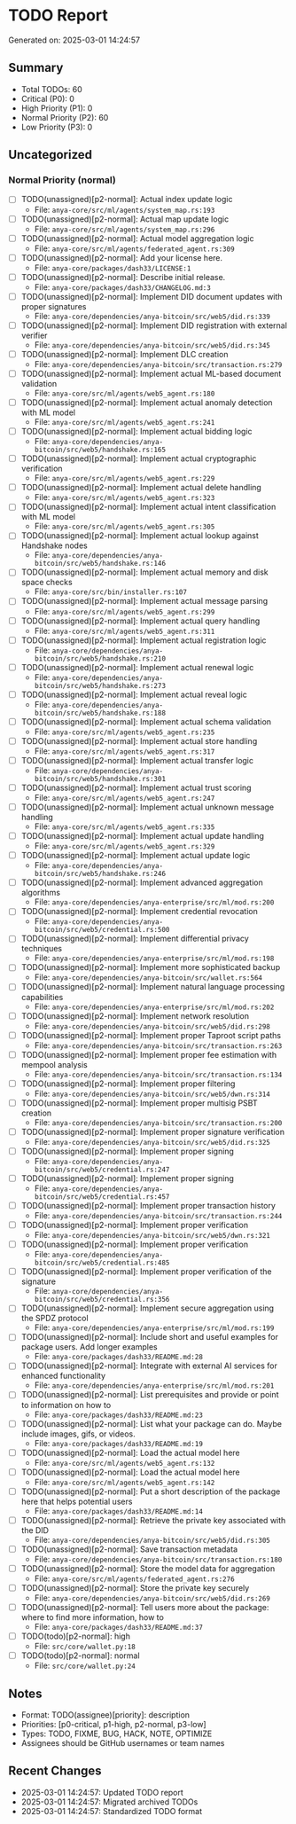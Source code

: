 # TODO Report
Generated on: 2025-03-01 14:24:57

## Summary
- Total TODOs: 60
- Critical (P0): 0
- High Priority (P1): 0
- Normal Priority (P2): 60
- Low Priority (P3): 0

## Uncategorized

### Normal Priority (normal)

- [ ] TODO(unassigned)[p2-normal]: Actual index update logic
  - File: `anya-core/src/ml/agents/system_map.rs:193`
- [ ] TODO(unassigned)[p2-normal]: Actual map update logic
  - File: `anya-core/src/ml/agents/system_map.rs:296`
- [ ] TODO(unassigned)[p2-normal]: Actual model aggregation logic
  - File: `anya-core/src/ml/agents/federated_agent.rs:309`
- [ ] TODO(unassigned)[p2-normal]: Add your license here.
  - File: `anya-core/packages/dash33/LICENSE:1`
- [ ] TODO(unassigned)[p2-normal]: Describe initial release.
  - File: `anya-core/packages/dash33/CHANGELOG.md:3`
- [ ] TODO(unassigned)[p2-normal]: Implement DID document updates with proper signatures
  - File: `anya-core/dependencies/anya-bitcoin/src/web5/did.rs:339`
- [ ] TODO(unassigned)[p2-normal]: Implement DID registration with external verifier
  - File: `anya-core/dependencies/anya-bitcoin/src/web5/did.rs:345`
- [ ] TODO(unassigned)[p2-normal]: Implement DLC creation
  - File: `anya-core/dependencies/anya-bitcoin/src/transaction.rs:279`
- [ ] TODO(unassigned)[p2-normal]: Implement actual ML-based document validation
  - File: `anya-core/src/ml/agents/web5_agent.rs:180`
- [ ] TODO(unassigned)[p2-normal]: Implement actual anomaly detection with ML model
  - File: `anya-core/src/ml/agents/web5_agent.rs:241`
- [ ] TODO(unassigned)[p2-normal]: Implement actual bidding logic
  - File: `anya-core/dependencies/anya-bitcoin/src/web5/handshake.rs:165`
- [ ] TODO(unassigned)[p2-normal]: Implement actual cryptographic verification
  - File: `anya-core/src/ml/agents/web5_agent.rs:229`
- [ ] TODO(unassigned)[p2-normal]: Implement actual delete handling
  - File: `anya-core/src/ml/agents/web5_agent.rs:323`
- [ ] TODO(unassigned)[p2-normal]: Implement actual intent classification with ML model
  - File: `anya-core/src/ml/agents/web5_agent.rs:305`
- [ ] TODO(unassigned)[p2-normal]: Implement actual lookup against Handshake nodes
  - File: `anya-core/dependencies/anya-bitcoin/src/web5/handshake.rs:146`
- [ ] TODO(unassigned)[p2-normal]: Implement actual memory and disk space checks
  - File: `anya-core/src/bin/installer.rs:107`
- [ ] TODO(unassigned)[p2-normal]: Implement actual message parsing
  - File: `anya-core/src/ml/agents/web5_agent.rs:299`
- [ ] TODO(unassigned)[p2-normal]: Implement actual query handling
  - File: `anya-core/src/ml/agents/web5_agent.rs:311`
- [ ] TODO(unassigned)[p2-normal]: Implement actual registration logic
  - File: `anya-core/dependencies/anya-bitcoin/src/web5/handshake.rs:210`
- [ ] TODO(unassigned)[p2-normal]: Implement actual renewal logic
  - File: `anya-core/dependencies/anya-bitcoin/src/web5/handshake.rs:273`
- [ ] TODO(unassigned)[p2-normal]: Implement actual reveal logic
  - File: `anya-core/dependencies/anya-bitcoin/src/web5/handshake.rs:188`
- [ ] TODO(unassigned)[p2-normal]: Implement actual schema validation
  - File: `anya-core/src/ml/agents/web5_agent.rs:235`
- [ ] TODO(unassigned)[p2-normal]: Implement actual store handling
  - File: `anya-core/src/ml/agents/web5_agent.rs:317`
- [ ] TODO(unassigned)[p2-normal]: Implement actual transfer logic
  - File: `anya-core/dependencies/anya-bitcoin/src/web5/handshake.rs:301`
- [ ] TODO(unassigned)[p2-normal]: Implement actual trust scoring
  - File: `anya-core/src/ml/agents/web5_agent.rs:247`
- [ ] TODO(unassigned)[p2-normal]: Implement actual unknown message handling
  - File: `anya-core/src/ml/agents/web5_agent.rs:335`
- [ ] TODO(unassigned)[p2-normal]: Implement actual update handling
  - File: `anya-core/src/ml/agents/web5_agent.rs:329`
- [ ] TODO(unassigned)[p2-normal]: Implement actual update logic
  - File: `anya-core/dependencies/anya-bitcoin/src/web5/handshake.rs:246`
- [ ] TODO(unassigned)[p2-normal]: Implement advanced aggregation algorithms
  - File: `anya-core/dependencies/anya-enterprise/src/ml/mod.rs:200`
- [ ] TODO(unassigned)[p2-normal]: Implement credential revocation
  - File: `anya-core/dependencies/anya-bitcoin/src/web5/credential.rs:500`
- [ ] TODO(unassigned)[p2-normal]: Implement differential privacy techniques
  - File: `anya-core/dependencies/anya-enterprise/src/ml/mod.rs:198`
- [ ] TODO(unassigned)[p2-normal]: Implement more sophisticated backup
  - File: `anya-core/dependencies/anya-bitcoin/src/wallet.rs:564`
- [ ] TODO(unassigned)[p2-normal]: Implement natural language processing capabilities
  - File: `anya-core/dependencies/anya-enterprise/src/ml/mod.rs:202`
- [ ] TODO(unassigned)[p2-normal]: Implement network resolution
  - File: `anya-core/dependencies/anya-bitcoin/src/web5/did.rs:298`
- [ ] TODO(unassigned)[p2-normal]: Implement proper Taproot script paths
  - File: `anya-core/dependencies/anya-bitcoin/src/transaction.rs:263`
- [ ] TODO(unassigned)[p2-normal]: Implement proper fee estimation with mempool analysis
  - File: `anya-core/dependencies/anya-bitcoin/src/transaction.rs:134`
- [ ] TODO(unassigned)[p2-normal]: Implement proper filtering
  - File: `anya-core/dependencies/anya-bitcoin/src/web5/dwn.rs:314`
- [ ] TODO(unassigned)[p2-normal]: Implement proper multisig PSBT creation
  - File: `anya-core/dependencies/anya-bitcoin/src/transaction.rs:200`
- [ ] TODO(unassigned)[p2-normal]: Implement proper signature verification
  - File: `anya-core/dependencies/anya-bitcoin/src/web5/did.rs:325`
- [ ] TODO(unassigned)[p2-normal]: Implement proper signing
  - File: `anya-core/dependencies/anya-bitcoin/src/web5/credential.rs:247`
- [ ] TODO(unassigned)[p2-normal]: Implement proper signing
  - File: `anya-core/dependencies/anya-bitcoin/src/web5/credential.rs:457`
- [ ] TODO(unassigned)[p2-normal]: Implement proper transaction history
  - File: `anya-core/dependencies/anya-bitcoin/src/transaction.rs:244`
- [ ] TODO(unassigned)[p2-normal]: Implement proper verification
  - File: `anya-core/dependencies/anya-bitcoin/src/web5/dwn.rs:321`
- [ ] TODO(unassigned)[p2-normal]: Implement proper verification
  - File: `anya-core/dependencies/anya-bitcoin/src/web5/credential.rs:485`
- [ ] TODO(unassigned)[p2-normal]: Implement proper verification of the signature
  - File: `anya-core/dependencies/anya-bitcoin/src/web5/credential.rs:356`
- [ ] TODO(unassigned)[p2-normal]: Implement secure aggregation using the SPDZ protocol
  - File: `anya-core/dependencies/anya-enterprise/src/ml/mod.rs:199`
- [ ] TODO(unassigned)[p2-normal]: Include short and useful examples for package users. Add longer examples
  - File: `anya-core/packages/dash33/README.md:28`
- [ ] TODO(unassigned)[p2-normal]: Integrate with external AI services for enhanced functionality
  - File: `anya-core/dependencies/anya-enterprise/src/ml/mod.rs:201`
- [ ] TODO(unassigned)[p2-normal]: List prerequisites and provide or point to information on how to
  - File: `anya-core/packages/dash33/README.md:23`
- [ ] TODO(unassigned)[p2-normal]: List what your package can do. Maybe include images, gifs, or videos.
  - File: `anya-core/packages/dash33/README.md:19`
- [ ] TODO(unassigned)[p2-normal]: Load the actual model here
  - File: `anya-core/src/ml/agents/web5_agent.rs:132`
- [ ] TODO(unassigned)[p2-normal]: Load the actual model here
  - File: `anya-core/src/ml/agents/web5_agent.rs:142`
- [ ] TODO(unassigned)[p2-normal]: Put a short description of the package here that helps potential users
  - File: `anya-core/packages/dash33/README.md:14`
- [ ] TODO(unassigned)[p2-normal]: Retrieve the private key associated with the DID
  - File: `anya-core/dependencies/anya-bitcoin/src/web5/did.rs:305`
- [ ] TODO(unassigned)[p2-normal]: Save transaction metadata
  - File: `anya-core/dependencies/anya-bitcoin/src/transaction.rs:180`
- [ ] TODO(unassigned)[p2-normal]: Store the model data for aggregation
  - File: `anya-core/src/ml/agents/federated_agent.rs:276`
- [ ] TODO(unassigned)[p2-normal]: Store the private key securely
  - File: `anya-core/dependencies/anya-bitcoin/src/web5/did.rs:269`
- [ ] TODO(unassigned)[p2-normal]: Tell users more about the package: where to find more information, how to
  - File: `anya-core/packages/dash33/README.md:37`
- [ ] TODO(todo)[p2-normal]: high
  - File: `src/core/wallet.py:18`
- [ ] TODO(todo)[p2-normal]: normal
  - File: `src/core/wallet.py:24`

## Notes
- Format: TODO(assignee)[priority]: description
- Priorities: [p0-critical, p1-high, p2-normal, p3-low]
- Types: TODO, FIXME, BUG, HACK, NOTE, OPTIMIZE
- Assignees should be GitHub usernames or team names

## Recent Changes
- 2025-03-01 14:24:57: Updated TODO report
- 2025-03-01 14:24:57: Migrated archived TODOs
- 2025-03-01 14:24:57: Standardized TODO format
